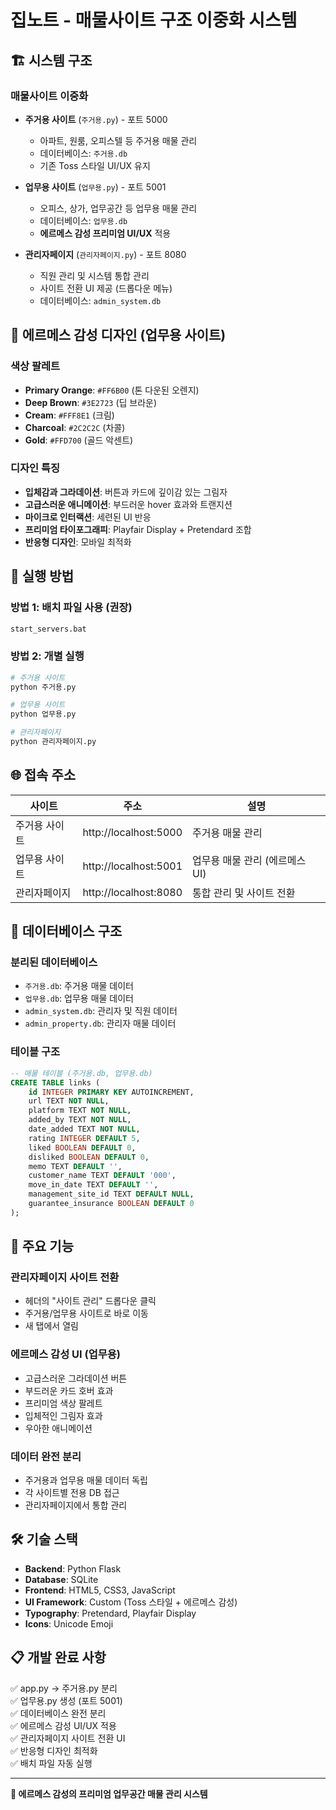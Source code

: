 # 집노트 - 매물사이트 구조 이중화 시스템

## 🏗️ 시스템 구조

### 매물사이트 이중화
- **주거용 사이트** (`주거용.py`) - 포트 5000
  - 아파트, 원룸, 오피스텔 등 주거용 매물 관리
  - 데이터베이스: `주거용.db`
  - 기존 Toss 스타일 UI/UX 유지

- **업무용 사이트** (`업무용.py`) - 포트 5001
  - 오피스, 상가, 업무공간 등 업무용 매물 관리
  - 데이터베이스: `업무용.db`
  - **에르메스 감성 프리미엄 UI/UX** 적용

- **관리자페이지** (`관리자페이지.py`) - 포트 8080
  - 직원 관리 및 시스템 통합 관리
  - 사이트 전환 UI 제공 (드롭다운 메뉴)
  - 데이터베이스: `admin_system.db`

## 🎨 에르메스 감성 디자인 (업무용 사이트)

### 색상 팔레트
- **Primary Orange**: `#FF6B00` (톤 다운된 오렌지)
- **Deep Brown**: `#3E2723` (딥 브라운)
- **Cream**: `#FFF8E1` (크림)
- **Charcoal**: `#2C2C2C` (차콜)
- **Gold**: `#FFD700` (골드 악센트)

### 디자인 특징
- **입체감과 그라데이션**: 버튼과 카드에 깊이감 있는 그림자
- **고급스러운 애니메이션**: 부드러운 hover 효과와 트랜지션
- **마이크로 인터랙션**: 세련된 UI 반응
- **프리미엄 타이포그래피**: Playfair Display + Pretendard 조합
- **반응형 디자인**: 모바일 최적화

## 🚀 실행 방법

### 방법 1: 배치 파일 사용 (권장)
```bash
start_servers.bat
```

### 방법 2: 개별 실행
```bash
# 주거용 사이트
python 주거용.py

# 업무용 사이트  
python 업무용.py

# 관리자페이지
python 관리자페이지.py
```

## 🌐 접속 주소

| 사이트 | 주소 | 설명 |
|--------|------|------|
| 주거용 사이트 | http://localhost:5000 | 주거용 매물 관리 |
| 업무용 사이트 | http://localhost:5001 | 업무용 매물 관리 (에르메스 UI) |
| 관리자페이지 | http://localhost:8080 | 통합 관리 및 사이트 전환 |

## 📁 데이터베이스 구조

### 분리된 데이터베이스
- `주거용.db`: 주거용 매물 데이터
- `업무용.db`: 업무용 매물 데이터  
- `admin_system.db`: 관리자 및 직원 데이터
- `admin_property.db`: 관리자 매물 데이터

### 테이블 구조
```sql
-- 매물 테이블 (주거용.db, 업무용.db)
CREATE TABLE links (
    id INTEGER PRIMARY KEY AUTOINCREMENT,
    url TEXT NOT NULL,
    platform TEXT NOT NULL,
    added_by TEXT NOT NULL,
    date_added TEXT NOT NULL,
    rating INTEGER DEFAULT 5,
    liked BOOLEAN DEFAULT 0,
    disliked BOOLEAN DEFAULT 0,
    memo TEXT DEFAULT '',
    customer_name TEXT DEFAULT '000',
    move_in_date TEXT DEFAULT '',
    management_site_id TEXT DEFAULT NULL,
    guarantee_insurance BOOLEAN DEFAULT 0
);
```

## 🎯 주요 기능

### 관리자페이지 사이트 전환
- 헤더의 "사이트 관리" 드롭다운 클릭
- 주거용/업무용 사이트로 바로 이동
- 새 탭에서 열림

### 에르메스 감성 UI (업무용)
- 고급스러운 그라데이션 버튼
- 부드러운 카드 호버 효과
- 프리미엄 색상 팔레트
- 입체적인 그림자 효과
- 우아한 애니메이션

### 데이터 완전 분리
- 주거용과 업무용 매물 데이터 독립
- 각 사이트별 전용 DB 접근
- 관리자페이지에서 통합 관리

## 🛠️ 기술 스택

- **Backend**: Python Flask
- **Database**: SQLite
- **Frontend**: HTML5, CSS3, JavaScript
- **UI Framework**: Custom (Toss 스타일 + 에르메스 감성)
- **Typography**: Pretendard, Playfair Display
- **Icons**: Unicode Emoji

## 📋 개발 완료 사항

✅ app.py → 주거용.py 분리  
✅ 업무용.py 생성 (포트 5001)  
✅ 데이터베이스 완전 분리  
✅ 에르메스 감성 UI/UX 적용  
✅ 관리자페이지 사이트 전환 UI  
✅ 반응형 디자인 최적화  
✅ 배치 파일 자동 실행  

---

**🎨 에르메스 감성의 프리미엄 업무공간 매물 관리 시스템**
